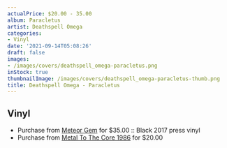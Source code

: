 ```yaml
---
actualPrice: $20.00 - 35.00
album: Paracletus
artist: Deathspell Omega
categories:
- Vinyl
date: '2021-09-14T05:08:26'
draft: false
images:
- /images/covers/deathspell_omega-paracletus.png
inStock: true
thumbnailImage: /images/covers/deathspell_omega-paracletus-thumb.png
title: Deathspell Omega - Paracletus
---
```


## Vinyl
* Purchase from [Meteor Gem](https://meteor-gem.com/products/deathspell-omega-paracletus) for $35.00 :: Black 2017 press vinyl
* Purchase from [Metal To The Core 1986](https://metaltothecore1986.com/shop/deathspell-omega-paracletus-12-gatefold-lp/) for $20.00
